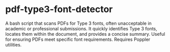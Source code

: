 # pdf-type3-font-detector
A bash script that scans PDFs for Type 3 fonts, often unacceptable in academic or professional submissions. It quickly identifies Type 3 fonts, locates them within the document, and provides a concise summary. Useful for ensuring PDFs meet specific font requirements. Requires Poppler utilities.

